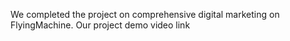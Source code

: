We completed the project on comprehensive digital marketing on FlyingMachine.
Our project demo video link
